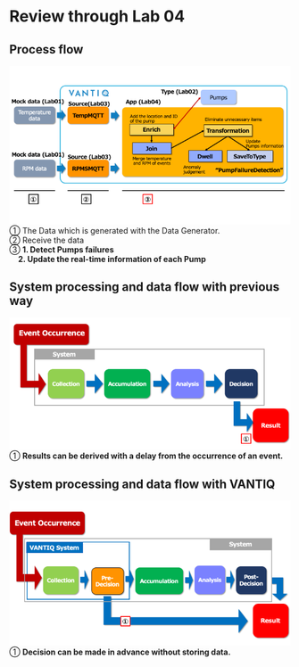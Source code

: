 # Review through Lab 04

## Process flow

![Process flow](../../imgs/03_Review/slide1.png)  
① The Data which is generated with the Data Generator.  
② Receive the data  
③ **1. Detect Pumps failures**  
&nbsp;&nbsp;&nbsp;&nbsp;**2. Update the real-time information of each Pump**


## System processing and data flow with previous way

![System processing and data flow with previous way](../../imgs/03_Review/slide2.png)  
① **Results can be derived with a delay from the occurrence of an event.**  


## System processing and data flow with VANTIQ

![System processing and data flow with VANTIQ](../../imgs/03_Review/slide3.png)  
① **Decision can be made in advance without storing data.**  
